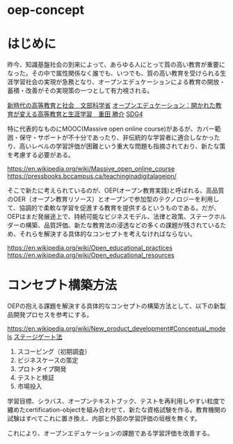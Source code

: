 # oep-concept
# はじめに
昨今、知識基盤社会の到来によって、あらゆる人にとって質の高い教育が重要になった。その中で属性関係なく誰でも、いつでも、質の高い教育を受けられる生涯学習社会の実現が急務となり、オープンエデュケーションによる教育の開放・蓄積・改善がその実現策の一つとして有力視される。

[新時代の高等教育と社会　文部科学省](https://www.mext.go.jp/b_menu/shingi/chukyo/chukyo0/toushin/attach/1397420.htm)
[オープンエデュケーション：開かれた教育が変える高等教育と生涯学習　重田 勝介](https://www.jstage.jst.go.jp/article/johokanri/59/1/59_3/_html/-char/ja)
[SDG4](https://en.wikipedia.org/wiki/Sustainable_Development_Goal_4)

特に代表的なものにMOOC(Massive open online course)があるが、カバー範囲・保守・サポートが不十分であったり、非伝統的な学習者に適合しなかったり、高いレベルの学習評価が困難という重大な問題も指摘されており、新たな策を考慮する必要がある。

https://en.wikipedia.org/wiki/Massive_open_online_course
https://pressbooks.bccampus.ca/teachinginadigitalagejpn/

そこで新たに考えられているのが、OEP(オープン教育実践)と呼ばれる、高品質のOER（オープン教育リソース）とオープンで参加型のテクノロジーを利用して、協調的で柔軟な学習を促進する教育を提供するというものである。だが、OEPはまだ発展途上で、持続可能なビジネスモデル、法律と政策、ステークホルダーの構築、品質評価、新たな教育法の浸透などの多くの課題が残されているため、それらを解決する具体的なコンセプトを考えなければならない。

https://en.wikipedia.org/wiki/Open_educational_practices
https://en.wikipedia.org/wiki/Open_educational_resources

# コンセプト構築方法
OEPの抱える課題を解決する具体的なコンセプトの構築方法として、以下の新製品開発プロセスを参考にする。

https://en.wikipedia.org/wiki/New_product_development#Conceptual_models
[ステージゲート法](https://ja.wikipedia.org/wiki/%E3%82%B9%E3%83%86%E3%83%BC%E3%82%B8%E3%82%B2%E3%83%BC%E3%83%88%E6%B3%95_(%E6%89%8B%E6%B3%95))

1. スコーピング（初期調査）
2. ビジネスケースの策定
3. プロトタイプ開発
4. テストと検証
5. 市場投入



学習目標、シラバス、オープンテキストブック、テストを再利用しやすい粒度で纏めたcertification-objectを組み合わせて、新たな資格試験を作る。教育機関の試験はすべてこれに置き換え、内部と外部の学習評価の垣根を無くす。

これにより、オープンエデュケーションの課題である学習評価を改善する。
